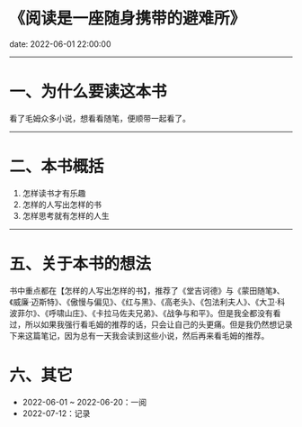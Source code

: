 # 《阅读是一座随身携带的避难所》

date: 2022-06-01 22:00:00

---

# 一、为什么要读这本书

看了毛姆众多小说，想看看随笔，便顺带一起看了。

---

# 二、本书概括

1. 怎样读书才有乐趣
2. 怎样的人写出怎样的书
3. 怎样思考就有怎样的人生

---

# 五、关于本书的想法

书中重点都在【怎样的人写出怎样的书】，推荐了《堂吉诃德》与《蒙田随笔》、《威廉·迈斯特》、《傲慢与偏见》、《红与黑》、《高老头》、《包法利夫人》、《大卫·科波菲尔》、《呼啸山庄》、《卡拉马佐夫兄弟》、《战争与和平》。但是我全都没有看过，所以如果我强行看毛姆的推荐的话，只会让自己的头更痛。但是我仍然想记录下来这篇笔记，因为总有一天我会读到这些小说，然后再来看毛姆的推荐。

# 六、其它

- 2022-06-01 ~ 2022-06-20：一阅
- 2022-07-12：记录
